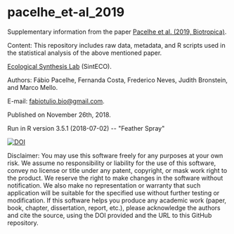 # pacelhe_et-al_2019

Supplementary information from the paper [Pacelhe et al. (2019, Biotropica)](https://doi.org/10.1111/btp.12625).

Content: This repository includes raw data, metadata, and R scripts used in the statistical analysis of the above mentioned paper.

[Ecological Synthesis Lab](https://marcomellolab.wordpress.com) (SintECO).

Authors: Fábio Pacelhe, Fernanda Costa, Frederico Neves, Judith Bronstein, and Marco Mello.

E-mail: fabiotulio.bio@gmail.com.

Published on November 26th, 2018.

Run in R version 3.5.1 (2018-07-02) -- "Feather Spray"

<a href="https://doi.org/10.5281/zenodo.1745347"><img src="https://zenodo.org/badge/DOI/10.5281/zenodo.1745347.svg" alt="DOI"></a>

Disclaimer: You may use this software freely for any purposes at your own risk. We assume no responsibility or liability for the use of this software, convey no license or title under any patent, copyright, or mask work right to the product. We reserve the right to make changes in the software without notification. We also make no representation or warranty that such application will be suitable for the specified use without further testing or modification. If this software helps you produce any academic work (paper, book, chapter, dissertation, report, etc.), please acknowledge the authors and cite the source, using the DOI provided and the URL to this GitHub repository.
